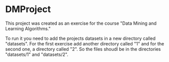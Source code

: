 # DMProject

This project was created as an exercise for the course "Data Mining and Learning Algorithms."

To run it you need to add the projects datasets in a new directory called "datasets". For the first exercise add another directory called "1" and for the second one, a directory called "2".
So the files shoudl be in the directories "datasets/1" and "datasets/2".
